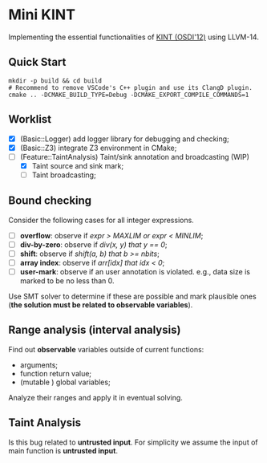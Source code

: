 # Mini KINT

Implementing the essential functionalities of [KINT (OSDI'12)](https://www.usenix.org/system/files/conference/osdi12/osdi12-final-88.pdf) using LLVM-14.

## Quick Start

```shell
mkdir -p build && cd build
# Recommend to remove VSCode's C++ plugin and use its ClangD plugin.
cmake .. -DCMAKE_BUILD_TYPE=Debug -DCMAKE_EXPORT_COMPILE_COMMANDS=1
```

## Worklist

- [x] (Basic::Logger) add logger library for debugging and checking;
- [x] (Basic::Z3) integrate Z3 environment in CMake;
- [ ] (Feature::TaintAnalysis) Taint/sink annotation and broadcasting (WIP)
  - [x] Taint source and sink mark;
  - [ ] Taint broadcasting;

## Bound checking

Consider the following cases for all integer expressions.

- [ ] **overflow**: observe if *expr > MAXLIM or expr < MINLIM*;
- [ ] **div-by-zero**: observe if *div(x, y) that y == 0*;
- [ ] **shift**: observe if *shift(a, b) that b >= nbits*;
- [ ] **array index**: observe if *arr\[idx\] that idx < 0*;
- [ ] **user-mark**: observe if an user annotation is violated. e.g., data size is marked to be no less than 0.

Use SMT solver to determine if these are possible and mark plausible ones (**the solution must be related to observable variables**).

## Range analysis (interval analysis)

Find out **observable** variables outside of current functions:

- arguments;
- function return value;
- (mutable ) global variables;

Analyze their ranges and apply it in eventual solving.

## Taint Analysis

Is this bug related to **untrusted input**. For simplicity we assume the input of main function is **untrusted input**.
